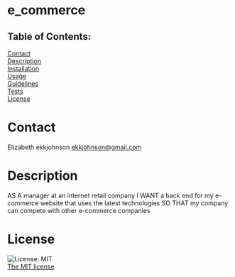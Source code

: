 # e_commerce


## Table of Contents:
  [Contact](#contact)<br>
  [Description](#description)<br>
  [Installation](#installation)<br>
  [Usage](#usage)<br>
  [Guidelines](#guidelines)<br>
  [Tests](#tests)<br>
  [License](#license)<br>

# Contact
 Elizabeth
 ekkjohnson
 ekkjohnson@gmail.com
 
 # Description
  AS A manager at an internet retail company
I WANT a back end for my e-commerce website that uses the latest technologies
SO THAT my company can compete with other e-commerce companies

  # License
  ![License: MIT](https://img.shields.io/badge/License-MIT-yellow.svg)<br>
  [The MIT license](https://opensource.org/licenses/MIT)